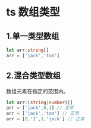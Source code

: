 # ts 数组类型

## 1.单一类型数组

```ts
let arr:string[]
arr = ['jack','tom']
```

## 2.混合类型数组

数组元素在指定的范围内。

```ts
let arr:(string|number)[]
arr = ['jack',0,1] // 正常
arr = ['jack','tom'] // 正常
arr = [0,'1',1,'jack'] // 正常
```
